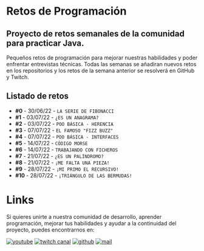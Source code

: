 # Retos de Programación

## Proyecto de retos semanales de la comunidad para practicar Java.

Pequeños retos de programación para mejorar nuestras habilidades y poder enfrentar entrevistas técnicas. Todas las semanas se añadiran nuevos retos en los repositorios y los retos de la semana anterior se resolverá en GitHub y Twitch.

## Listado de retos

* **#0**  - 30/06/22 - `LA SERIE DE FIBONACCI`
* **#1**  - 03/07/22 - `¿ES UN ANAGRAMA?`
* **#2**  - 03/07/22 - `POO BÁSICA - HERENCIA`
* **#3**  - 07/07/22 - `EL FAMOSO "FIZZ BUZZ"`
* **#4**  - 07/07/22 - `POO BÁSICA - INTERFACES`
* **#5**  - 14/07/22 - `CÓDIGO MORSE`
* **#6**  - 14/07/22 - `TRABAJANDO CON FICHEROS`
* **#7**  - 21/07/22 - `¿ES UN PALÍNDROMO?`
* **#8**  - 21/07/22 - `¡ME FALTA UNA PIEZA!`
* **#9**  - 28/07/22 - `¡MI PRIMO EL RECURSIVO!`
* **#10** - 28/07/22 - `¡TRIÁNGULO DE LAS BERMUDAS!`

# Links

Si quieres unirte a nuestra comunidad de desarrollo, aprender programación, mejorar tus habilidades y ayudar a la continuidad del proyecto, puedes encontrarnos en:

[![youtube](https://user-images.githubusercontent.com/107611682/177044711-c30fe104-79fd-4a74-aa3e-2e7bf9aba443.jpg)](https://www.youtube.com/channel/UCufTc7taro7_Rd5vCIsRbHA)
[![twitch canal](https://user-images.githubusercontent.com/107611682/177045344-a72304d5-0bc5-4b7f-92b9-c45dc1d6eabd.png)](https://twitch.tv/codigoronin)
[![github](https://user-images.githubusercontent.com/107611682/177045555-1c65a1d0-d637-4025-be08-1198c4b6f8af.png)](https://github.com/codigoRonin)
[![mail](https://user-images.githubusercontent.com/107611682/177038913-61456b11-f273-4fdd-8909-89dd86710418.jpg)](mailto:codigoronin@gmail.com)

